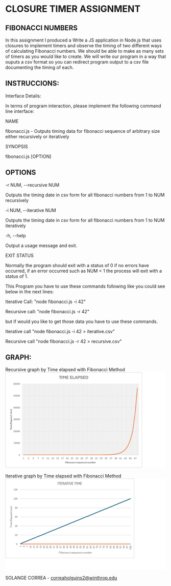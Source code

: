 
# CLOSURE TIMER ASSIGNMENT

## FIBONACCI NUMBERS

In this assignment I produced a Write a JS application in Node.js that uses closures to implement timers and observe the timing of two different ways of calculating Fibonacci numbers. We should
be able to make as many sets of timers as you would like to create. We will write our program in a way that ouputs a csv format so you can redirect program output to a csv file documenting the timing
of each.

## INSTRUCCIONS:

Interface Details:

In terms of program interaction, please implement the following command line interface:

NAME

fibonacci.js - Outputs timing data for fibonacci sequence of arbitrary size either recursively or iteratively

SYNOPSIS

fibonacci.js [OPTION]

## OPTIONS

-r NUM, --recursive NUM

Outputs the timing date in csv form for all fibonacci numbers from 1 to NUM recursively

-i NUM, --iterative NUM

Outputs the timing date in csv form for all fibonacci numbers from 1 to NUM iteratively

-h, --help

Output a usage message and exit.

EXIT STATUS

Normally the program should exit with a status of 0 if no errors have occurred, if an error occurred such as NUM < 1 the process will exit with a status of 1.

This Program you have to use these commands following like you could see below in the next lines:

Iterative Call:
"node fibonacci.js -i 42"

Recursive call:
"node fibonacci.js -r 42"

but if would you like to get those data you have to use these commands.

Iterative call
"node fibonacci.js -i 42 > iterative.csv"

Recursive call
"node fibonacci.js -r 42 > recursive.csv"


## GRAPH:

Recursive graph by Time elapsed with Fibonacci Method
![RECURSIVE FIBONACCI](RecursiveTiming.png)

Iterative graph by Time elapsed with Fibonacci Method
![ITERATIVE FIBONACCI](IterativeTiming1.png)


SOLANGE CORREA - correaholguins2@winthrop.edu
